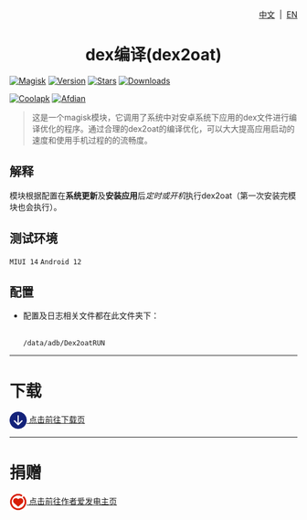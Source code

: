 <div align="right">
<a href="/README.md">中文</a> &nbsp;|&nbsp;
<a href="/README_en-US.md">EN</a>
</div>

<div align="center">
<h1>dex编译(dex2oat)</h1>
</div>

[![Magisk](https://img.shields.io/badge/Magisk-blue?style=for-the-badge)](https://github.com/topjohnwu/Magisk)
[![Version](https://img.shields.io/github/tag/six-phase-snow/Dex2oatRUN?style=for-the-badge&label=当前版本)](https://github.com/six-phase-snow/Dex2oatRUN/releases/latest)
[![Stars](https://img.shields.io/github/stars/six-phase-snow/Dex2oatRUN?style=for-the-badge&label=Github%20Stars&logo=github "GitHub Repo stars")](https://github.com/six-phase-snow/Dex2oatRUN)
[![Downloads](https://img.shields.io/github/downloads/six-phase-snow/Dex2oatRUN/total?style=for-the-badge&label=Github下载&logo=github)](https://github.com/six-phase-snow/Dex2oatRUN/releases)

[![Coolapk](https://img.shields.io/badge/酷安-柊芸芸-hotpink?style=for-the-badge)](http://www.coolapk.com/u/11696005)
[![Afdian](https://img.shields.io/badge/爱发电-泠梓-hotpink?style=for-the-badge)](https://afdian.net/a/Suxue_SaMa)

>这是一个magisk模块，它调用了系统中对安卓系统下应用的dex文件进行编译优化的程序。通过合理的dex2oat的编译优化，可以大大提高应用启动的速度和使用手机过程的的流畅度。

## 解释

模块根据配置在**系统更新**及**安装应用**后*定时或开机*执行dex2oat（第一次安装完模块也会执行）。

## 测试环境

`MIUI 14`
`Android 12`

## 配置

- 配置及日志相关文件都在此文件夹下：
  
  ```
  
  /data/adb/Dex2oatRUN
  
  ```

---

# 下载

[<img src="./.idea/download.png" width = "30" height = "30" alt="download" align=center /> 点击前往下载页](https://github.com/six-phase-snow/Dex2oatRUN/releases)

---

# 捐赠

[<img src="./.idea/love.png" width = "30" height = "30" alt="love" align=center /> 点击前往作者爱发电主页](https://afdian.net/a/lingziely)
